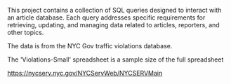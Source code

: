 This project contains a collection of SQL queries designed to interact with an article database. 
Each query addresses specific requirements for retrieving, updating, and managing data related to articles, reporters, and other topics.

The data is from the NYC Gov traffic violations database.

The 'Violations-Small' spreadsheet is a sample size of the full spreadsheet

https://nycserv.nyc.gov/NYCServWeb/NYCSERVMain
